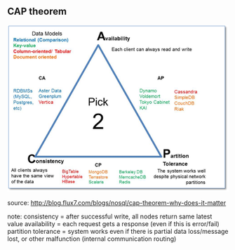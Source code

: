 ##  CAP theorem

<img src="../images/captheorem.png"/>

source: http://blog.flux7.com/blogs/nosql/cap-theorem-why-does-it-matter 

note:
  consistency = after successful write, all nodes return same latest value 
  availability = each request gets a response (even if this is error/fail) 
  partition tolerance = system works even if there is partial data loss/message lost, or other malfunction (internal communication routing)
